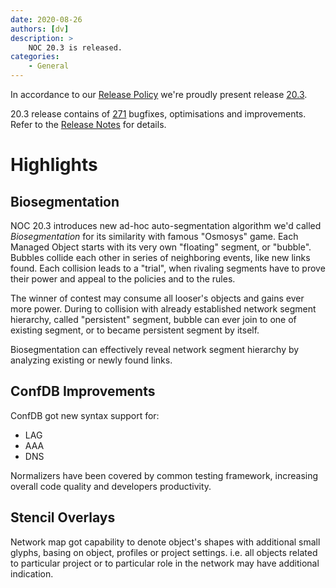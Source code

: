 ```yaml
---
date: 2020-08-26
authors: [dv]
description: >
    NOC 20.3 is released.
categories:
    - General
---
```

In accordance to our [Release Policy](/release-policy/)
we're proudly present release [20.3](https://code.getnoc.com/noc/noc/tags/20.3).

20.3 release contains of [271](https://code.getnoc.com/noc/noc/merge_requests?scope=all&state=merged&milestone_title=20.3) bugfixes, optimisations and improvements.
Refer to the [Release Notes](https://docs.getnoc.com/master/releases/20_3/)
for details.

# Highlights

## Biosegmentation

NOC 20.3 introduces new ad-hoc auto-segmentation algorithm
we'd called *Biosegmentation* for its similarity with famous
"Osmosys" game. Each Managed Object starts with its very own
"floating" segment, or "bubble". Bubbles collide each other
in series of neighboring events, like new links found.
Each collision leads to a "trial", when rivaling segments
have to prove their power and appeal to the policies and to the rules.

The winner of contest may consume all looser's objects and gains
ever more power. During to collision with already established
network segment hierarchy, called "persistent" segment, bubble
can ever join to one of existing segment, or to became persistent
segment by itself.

Biosegmentation can effectively reveal network segment hierarchy
by analyzing existing or newly found links.


## ConfDB Improvements

ConfDB got new syntax support for:

* LAG
* AAA
* DNS

Normalizers have been covered by common testing framework, increasing
overall code quality and developers productivity.


## Stencil Overlays


Network map got capability to denote object's shapes with
additional small glyphs, basing on object, profiles or project settings.
i.e. all objects related to particular project or to particular role
in the network may have additional indication.
